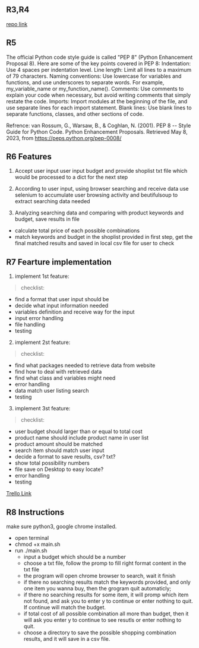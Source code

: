 ## R3,R4 
[repo link](https://github.com/elle-n-lu/terminalApp_shopWithBudget)

## R5
The official Python code style guide is called "PEP 8" (Python Enhancement Proposal 8). Here are some of the key points covered in PEP 8:
Indentation: Use 4 spaces per indentation level.
Line length: Limit all lines to a maximum of 79 characters.
Naming conventions: Use lowercase for variables and functions, and use underscores to separate words. For example, my_variable_name or my_function_name().
Comments: Use comments to explain your code when necessary, but avoid writing comments that simply restate the code.
Imports: Import modules at the beginning of the file, and use separate lines for each import statement.
Blank lines: Use blank lines to separate functions, classes, and other sections of code.

Refrence: van Rossum, G., Warsaw, B., & Coghlan, N. (2001). PEP 8 -- Style Guide for Python Code. Python Enhancement Proposals. Retrieved May 8, 2023, from https://peps.python.org/pep-0008/

## R6 Features
1. Accept user input
user input budget and provide shoplist txt file which would be processed to a dict for the next step

2. According to user input, using browser searching and receive data
use selenium to accumulate user browsing activity and beutifulsoup to extract searching data needed

3. Analyzing searching data and comparing with product keywords and budget, save results in file
* calculate total price of each possible combinations
* match keywords and budget in the shoplist provided in first step, get the final matched results and saved in local csv file for user to check

## R7 Fearture implementation
1. implement 1st feature:

>checklist:
* find a format that user input should be
* decide what input information needed
* variables definition and receive way for the input
* input error handling
* file handling
* testing

2. implement 2st feature:

>checklist:
* find what packages needed to retrieve data from website
* find how to deal with retrieved data
* find what class and variables might need
* error handling
* data match user listing search
* testing

3. implement 3st feature:

>checklist:
* user budget should larger than or equal to total cost
* product name should include product name in user list
* product amount should be matched
* search item should match user input
* decide a format to save results, csv? txt?
* show total possibility numbers
* file save on Desktop to easy locate?
* error handling
* testing

[Trello Link](https://trello.com/b/7nLAXghH/app)

## R8 Instructions
make sure python3, google chrome installed.
* open terminal
* chmod +x main.sh
* run ./main.sh
    * input a budget which should be a number
    * choose a txt file, follow the promp to fill right format content in the txt file 
    * the program will open chrome browser to search, wait it finish
    * if there no searching results match the keywords provided, and only one item you wanna buy, then the grogram quit automaticly;
    * if there no searching results for some item, it will promp which item not found, and ask you to enter y to continue or enter nothing to quit. If continue will match the budget.
    * if total cost of all possible combination all more than budget, then it will ask you enter y to continue to see resutls or enter nothing to quit.
    * choose a directory to save the possible shopping combination results, and it will save in a csv file.





